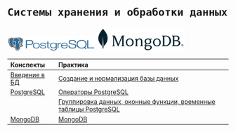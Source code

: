 # `Системы хранения и обработки данных`

<img src='img/pglogo.png' width=200>

<img src='img/mongologo.png' width=200>

|Конспекты | Практика|
|:--|:--|
|[Введение в БД](https://github.com/NazarovMichail/Data-storage-course/blob/master/Notes/Intro%20to%20DB.ipynb)|[Создание и нормализация базы данных](https://github.com/NazarovMichail/Data-storage-course/tree/master/Normalization) |
|[PostgreSQL](https://github.com/NazarovMichail/Data-storage-course/blob/master/Notes/PostgreSQL.ipynb)| [Операторы PostgreSQL](https://github.com/NazarovMichail/Data-storage-course/tree/master/Operators)| 
| | [Группировка данных, оконные функции, временные таблицы PostgreSQL](https://github.com/NazarovMichail/Data-storage-course/tree/master/Window%20PostgreSQL)| 
|[MongoDB](https://github.com/NazarovMichail/Data-storage-course/blob/master/Notes/MongoDB.ipynb)| [MongoDB](https://github.com/NazarovMichail/Data-storage-course/tree/master/MongoDB)|
